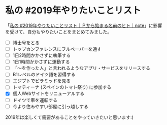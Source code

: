 # 私の #2019年やりたいことリスト

「[私の #2019年やりたいことリスト｜Ｐから始まる名前のヒト｜note](https://note.mu/yumiyon/n/ne3762111e367)」に影響を受けて、自分もやりたいことをまとめてみました。

* [ ] 博士号をとる
* [ ] トップカンファレンスにフルペーパーを通す
* [ ] 1日2時間かかさずに執筆する
* [ ] 1日1時間かかさずに運動する
* [ ] 「〜を作った人」と言われるようなアプリ・サービスをリリースする
* [ ] B1レベルのドイツ語を習得する
* [ ] エジプトでピラミッドを見る
* [ ] トマティーナ (スペインのトマト祭り) に参加する
* [x] 個人Webサイトをリニューアルする
* [ ] ドイツで車を運転する
* [ ] 今より住みやすい部屋に引っ越しする

2019年は楽しくて需要があることをやっていきたいと思います:)
